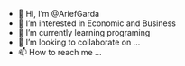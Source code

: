 - 👋 Hi, I’m @AriefGarda
- 👀 I’m interested in Economic and Business
- 🌱 I’m currently learning programing
- 💞️ I’m looking to collaborate on ...
- 📫 How to reach me ...

<!---
AriefGarda/AriefGarda is a ✨ special ✨ repository because its `README.md` (this file) appears on your GitHub profile.
You can click the Preview link to take a look at your changes.
--->
